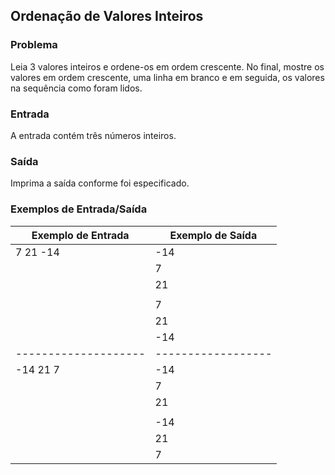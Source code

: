 ## Ordenação de Valores Inteiros

### Problema

Leia 3 valores inteiros e ordene-os em ordem crescente. No final, mostre os valores em ordem crescente, uma linha em branco e em seguida, os valores na sequência como foram lidos.

### Entrada

A entrada contém três números inteiros.

### Saída

Imprima a saída conforme foi especificado.

### Exemplos de Entrada/Saída

| Exemplo de Entrada | Exemplo de Saída |
|--------------------|------------------|
| 7 21 -14           | -14              |
|                    | 7                |
|                    | 21               |
|                    |                  |
|                    | 7                |
|                    | 21               |
|                    | -14              |
|--------------------|------------------|
| -14 21 7           | -14              |
|                    | 7                |
|                    | 21               |
|                    |                  |
|                    | -14              |
|                    | 21               |
|                    | 7                |
